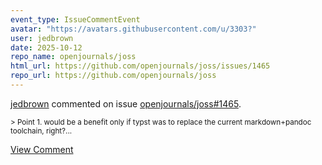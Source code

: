 ```yaml
---
event_type: IssueCommentEvent
avatar: "https://avatars.githubusercontent.com/u/3303?"
user: jedbrown
date: 2025-10-12
repo_name: openjournals/joss
html_url: https://github.com/openjournals/joss/issues/1465
repo_url: https://github.com/openjournals/joss
---
```


<a href='https://github.com/jedbrown' target='_blank'>jedbrown</a> commented on issue <a href='https://github.com/openjournals/joss/issues/1465' target='_blank'>openjournals/joss#1465</a>.

<small>> Point 1. would be a benefit only if typst was to replace the current markdown+pandoc toolchain, right?...</small>

<a href='https://github.com/openjournals/joss/issues/1465' target='_blank'>View Comment</a>